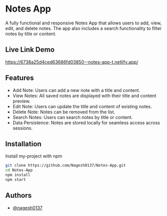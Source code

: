 
# Notes App

A fully functional and responsive Notes App that allows users to add, view, edit, and delete notes. The app also includes a search functionality to filter notes by title or content.


## Live Link Demo

https://6738a25d4ced63686fd03850--notes-app-t.netlify.app/


## Features

- Add Note: Users can add a new note with a title and content.
- View Notes: All saved notes are displayed with their title and content preview.
- Edit Note: Users can update the title and content of existing notes.
- Delete Note: Notes can be removed from the list.
- Search Notes: Users can search notes by title or content.
- Data Persistence: Notes are stored locally for seamless access across sessions.


## Installation

Install my-project with npm

```bash
git clone https://github.com/Nagesh0137/Notes-App.git
cd Notes-App
npm install
npm start
```
    
## Authors

- [@nagesh0137](https://www.github.com/nagesh0137)

